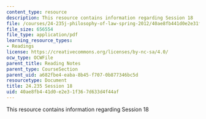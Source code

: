 ```yaml
---
content_type: resource
description: This resource contains information regarding Session 18
file: /courses/24-235j-philosophy-of-law-spring-2012/40ae8fb441d0e2e31f367d633d4f44af_MIT24_235JS12_Session18.pdf
file_size: 656554
file_type: application/pdf
learning_resource_types:
- Readings
license: https://creativecommons.org/licenses/by-nc-sa/4.0/
ocw_type: OCWFile
parent_title: Reading Notes
parent_type: CourseSection
parent_uid: a682fbe4-eaba-8b45-f707-0b877346bc5d
resourcetype: Document
title: 24.235 Session 18
uid: 40ae8fb4-41d0-e2e3-1f36-7d633d4f44af
---
```

This resource contains information regarding Session 18